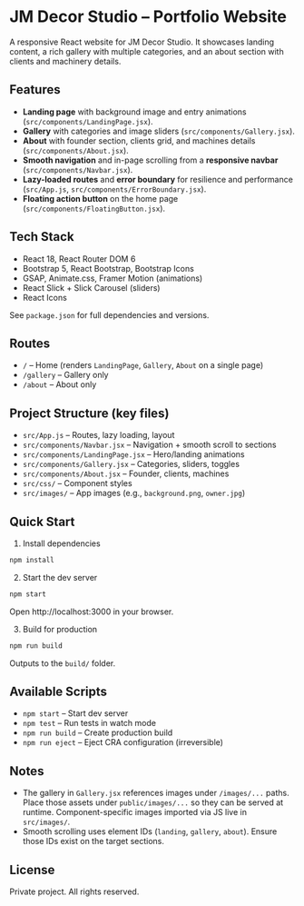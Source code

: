 # JM Decor Studio – Portfolio Website

A responsive React website for JM Decor Studio. It showcases landing content, a rich gallery with multiple categories, and an about section with clients and machinery details.

## Features

- **Landing page** with background image and entry animations (`src/components/LandingPage.jsx`).
- **Gallery** with categories and image sliders (`src/components/Gallery.jsx`).
- **About** with founder section, clients grid, and machines details (`src/components/About.jsx`).
- **Smooth navigation** and in-page scrolling from a **responsive navbar** (`src/components/Navbar.jsx`).
- **Lazy-loaded routes** and **error boundary** for resilience and performance (`src/App.js`, `src/components/ErrorBoundary.jsx`).
- **Floating action button** on the home page (`src/components/FloatingButton.jsx`).

## Tech Stack

- React 18, React Router DOM 6
- Bootstrap 5, React Bootstrap, Bootstrap Icons
- GSAP, Animate.css, Framer Motion (animations)
- React Slick + Slick Carousel (sliders)
- React Icons

See `package.json` for full dependencies and versions.

## Routes

- `/` – Home (renders `LandingPage`, `Gallery`, `About` on a single page)
- `/gallery` – Gallery only
- `/about` – About only

## Project Structure (key files)

- `src/App.js` – Routes, lazy loading, layout
- `src/components/Navbar.jsx` – Navigation + smooth scroll to sections
- `src/components/LandingPage.jsx` – Hero/landing animations
- `src/components/Gallery.jsx` – Categories, sliders, toggles
- `src/components/About.jsx` – Founder, clients, machines
- `src/css/` – Component styles
- `src/images/` – App images (e.g., `background.png`, `owner.jpg`)

## Quick Start

1) Install dependencies
```bash
npm install
```

2) Start the dev server
```bash
npm start
```
Open http://localhost:3000 in your browser.

3) Build for production
```bash
npm run build
```
Outputs to the `build/` folder.

## Available Scripts

- `npm start` – Start dev server
- `npm test` – Run tests in watch mode
- `npm run build` – Create production build
- `npm run eject` – Eject CRA configuration (irreversible)

## Notes

- The gallery in `Gallery.jsx` references images under `/images/...` paths. Place those assets under `public/images/...` so they can be served at runtime. Component-specific images imported via JS live in `src/images/`.
- Smooth scrolling uses element IDs (`landing`, `gallery`, `about`). Ensure those IDs exist on the target sections.

## License

Private project. All rights reserved.

